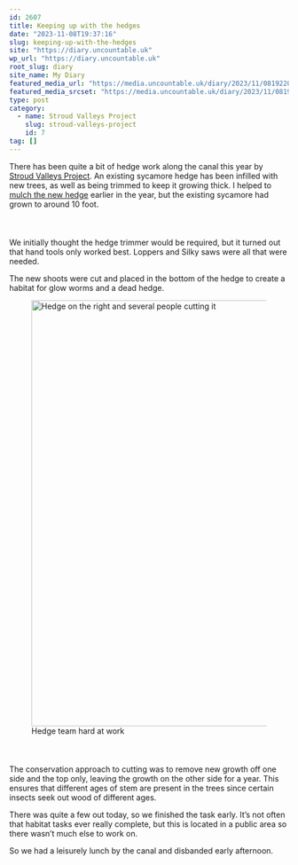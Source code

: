 ```yaml
---
id: 2607
title: Keeping up with the hedges
date: "2023-11-08T19:37:16"
slug: keeping-up-with-the-hedges
site: "https://diary.uncountable.uk"
wp_url: "https://diary.uncountable.uk"
root_slug: diary
site_name: My Diary
featured_media_url: "https://media.uncountable.uk/diary/2023/11/08192200/IMG20231108103941.webp"
featured_media_srcset: "https://media.uncountable.uk/diary/2023/11/08192200/IMG20231108103941-300x181.webp 300w, https://media.uncountable.uk/diary/2023/11/08192200/IMG20231108103941-1024x618.webp 1024w, https://media.uncountable.uk/diary/2023/11/08192200/IMG20231108103941-150x150.webp 150w, https://media.uncountable.uk/diary/2023/11/08192200/IMG20231108103941-640x387.webp 640w, https://media.uncountable.uk/diary/2023/11/08192200/IMG20231108103941.webp 2000w"
type: post
category:
  - name: Stroud Valleys Project
    slug: stroud-valleys-project
    id: 7
tag: []
---
```



<p>There has been quite a bit of hedge work along the canal this year by <a href="https://www.stroudvalleysproject.org/">Stroud Valleys Project</a>.  An existing sycamore hedge has been infilled with new trees, as well as being trimmed to keep it growing thick.  I helped to <a href="https://diary.uncountable.uk/2023/05/freeing-up-the-hedges/">mulch the new hedge</a> earlier in the year, but the existing sycamore had grown to around 10 foot.</p>


<style>.kb-row-layout-id2607_751617-48 > .kt-row-column-wrap{align-content:start;}:where(.kb-row-layout-id2607_751617-48 > .kt-row-column-wrap) > .wp-block-kadence-column{justify-content:start;}.kb-row-layout-id2607_751617-48 > .kt-row-column-wrap{column-gap:var(--global-kb-gap-md, 2rem);row-gap:var(--global-kb-gap-md, 2rem);padding-top:var(--global-kb-spacing-sm, 1.5rem);padding-bottom:var(--global-kb-spacing-sm, 1.5rem);grid-template-columns:repeat(2, minmax(0, 1fr));}.kb-row-layout-id2607_751617-48 > .kt-row-layout-overlay{opacity:0.30;}@media all and (max-width: 1024px){.kb-row-layout-id2607_751617-48 > .kt-row-column-wrap{grid-template-columns:repeat(2, minmax(0, 1fr));}}@media all and (max-width: 767px){.kb-row-layout-id2607_751617-48 > .kt-row-column-wrap{grid-template-columns:minmax(0, 1fr);}.kb-row-layout-id2607_751617-48 > .kt-row-column-wrap > .wp-block-kadence-column:nth-of-type(1){order:2;}.kb-row-layout-id2607_751617-48 > .kt-row-column-wrap > .wp-block-kadence-column:nth-of-type(2){order:1;}.kb-row-layout-id2607_751617-48 > .kt-row-column-wrap > .wp-block-kadence-column:nth-of-type(3){order:12;}.kb-row-layout-id2607_751617-48 > .kt-row-column-wrap > .wp-block-kadence-column:nth-of-type(4){order:11;}.kb-row-layout-id2607_751617-48 > .kt-row-column-wrap > .wp-block-kadence-column:nth-of-type(5){order:22;}.kb-row-layout-id2607_751617-48 > .kt-row-column-wrap > .wp-block-kadence-column:nth-of-type(6){order:21;}.kb-row-layout-id2607_751617-48 > .kt-row-column-wrap > .wp-block-kadence-column:nth-of-type(7){order:32;}.kb-row-layout-id2607_751617-48 > .kt-row-column-wrap > .wp-block-kadence-column:nth-of-type(8){order:31;}}</style><div class="kb-row-layout-wrap kb-row-layout-id2607_751617-48 alignnone wp-block-kadence-rowlayout"><div class="kt-row-column-wrap kt-has-2-columns kt-row-layout-equal kt-tab-layout-inherit kt-mobile-layout-row kt-row-valign-top">
<style>.kadence-column2607_a7e73c-54 > .kt-inside-inner-col,.kadence-column2607_a7e73c-54 > .kt-inside-inner-col:before{border-top-left-radius:0px;border-top-right-radius:0px;border-bottom-right-radius:0px;border-bottom-left-radius:0px;}.kadence-column2607_a7e73c-54 > .kt-inside-inner-col{column-gap:var(--global-kb-gap-sm, 1rem);}.kadence-column2607_a7e73c-54 > .kt-inside-inner-col{flex-direction:column;}.kadence-column2607_a7e73c-54 > .kt-inside-inner-col > .aligncenter{width:100%;}.kadence-column2607_a7e73c-54 > .kt-inside-inner-col:before{opacity:0.3;}.kadence-column2607_a7e73c-54{position:relative;}@media all and (max-width: 1024px){.kadence-column2607_a7e73c-54 > .kt-inside-inner-col{flex-direction:column;justify-content:center;}}@media all and (max-width: 767px){.kadence-column2607_a7e73c-54 > .kt-inside-inner-col{flex-direction:column;justify-content:center;}}</style>
<div class="wp-block-kadence-column kadence-column2607_a7e73c-54"><div class="kt-inside-inner-col">
<p>We initially thought the hedge trimmer would be required, but it turned out that hand tools only worked best.  Loppers and Silky saws were all that were needed.</p>



<p>The new shoots were cut and placed in the bottom of the hedge to create a habitat for glow worms and a dead hedge.</p>
</div></div>


<style>.kadence-column2607_9da59a-b9 > .kt-inside-inner-col,.kadence-column2607_9da59a-b9 > .kt-inside-inner-col:before{border-top-left-radius:0px;border-top-right-radius:0px;border-bottom-right-radius:0px;border-bottom-left-radius:0px;}.kadence-column2607_9da59a-b9 > .kt-inside-inner-col{column-gap:var(--global-kb-gap-sm, 1rem);}.kadence-column2607_9da59a-b9 > .kt-inside-inner-col{flex-direction:column;}.kadence-column2607_9da59a-b9 > .kt-inside-inner-col > .aligncenter{width:100%;}.kadence-column2607_9da59a-b9 > .kt-inside-inner-col:before{opacity:0.3;}.kadence-column2607_9da59a-b9{position:relative;}@media all and (max-width: 1024px){.kadence-column2607_9da59a-b9 > .kt-inside-inner-col{flex-direction:column;justify-content:center;}}@media all and (max-width: 767px){.kadence-column2607_9da59a-b9 > .kt-inside-inner-col{flex-direction:column;justify-content:center;}}</style>
<div class="wp-block-kadence-column kadence-column2607_9da59a-b9"><div class="kt-inside-inner-col">
<figure class="wp-block-image size-large"><img loading="lazy" decoding="async" width="1024" height="768" src="https://media.uncountable.uk/diary/2023/11/08192159/IMG20231108102537-1024x768.webp" alt="Hedge on the right and several people cutting it" class="wp-image-2608" srcset="https://media.uncountable.uk/diary/2023/11/08192159/IMG20231108102537-1024x768.webp 1024w, https://media.uncountable.uk/diary/2023/11/08192159/IMG20231108102537-300x225.webp 300w, https://media.uncountable.uk/diary/2023/11/08192159/IMG20231108102537-640x480.webp 640w, https://media.uncountable.uk/diary/2023/11/08192159/IMG20231108102537.webp 2000w" sizes="auto, (max-width: 1024px) 100vw, 1024px" /><figcaption class="wp-element-caption">Hedge team hard at work</figcaption></figure>
</div></div>

</div></div>


<p>The conservation approach to cutting was to remove new growth off one side and the top only, leaving the growth on the other side for a year.  This ensures that different ages of stem are present in the trees since certain insects seek out wood of different ages.</p>



<p>There was quite a few out today, so we finished the task early.  It&#8217;s not often that habitat tasks ever really complete, but this is located in a public area so there wasn&#8217;t much else to work on.  </p>



<p>So we had a leisurely lunch by the canal and disbanded early afternoon.</p>
